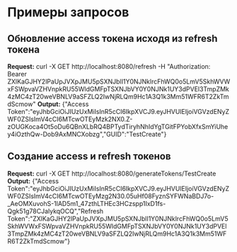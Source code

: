 # Примеры запросов

## Обновление access токена исходя из refresh токена

**Request:**
curl -X GET http://localhost:8080/refresh -H "Authorization: Bearer ZXlKaGJHY2lPaUpJVXpJMU5pSXNJblI1Y0NJNklrcFhWQ0o5LmV5SkhWVWxFSWpvaVZHVnpkRU55WldGMFpTSXNJbVY0Y0NJNk1UY3dPVEl3TmpZMk4zMC4zT20weVBNLV9aSFZLQ2IwNjRLQm9Hc1A3Q1k3Mm51WFR6T2ZkTmdScmow"
**Output:**
{"Access Token":"eyJhbGciOiJIUzUxMiIsInR5cCI6IkpXVCJ9.eyJHVUlEIjoiVGVzdENyZWF0ZSIsImV4cCI6MTcwOTEyMzk2NX0.Z-zOUGKoca4Ot5oDu6QBnXLbRQ4BPTydTiryhNhIdYgTGitFPYobXfxSmYiUhey4iOzthQw-Dob9AxMNCXobzg","GUID":"TestCreate"}
## Создание access и refresh токенов

**Request:**
curl -X GET http://localhost:8080/generateTokens/TestCreate
**Output:**
{"Access Token":"eyJhbGciOiJIUzUxMiIsInR5cCI6IkpXVCJ9.eyJHVUlEIjoiVGVzdENyZWF0ZSIsImV4cCI6MTcwOTEyMzg2N30.05uHf08FyznSYFWNaBDJ7o-_AeOMXuvohS-1lAD5m1_47zthLTHEc3HCzspp1IxD1fs-Qgk51g78CJalykqOCQ","Refresh Token":"ZXlKaGJHY2lPaUpJVXpJMU5pSXNJblI1Y0NJNklrcFhWQ0o5LmV5SkhWVWxFSWpvaVZHVnpkRU55WldGMFpTSXNJbVY0Y0NJNk1UY3dPVEl3TmpZMk4zMC4zT20weVBNLV9aSFZLQ2IwNjRLQm9Hc1A3Q1k3Mm51WFR6T2ZkTmdScmow"}
